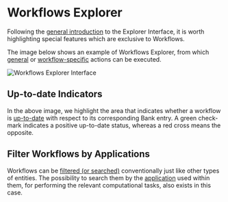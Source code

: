 # Workflows Explorer

Following the [general introduction](../../entities-general/ui/explorer.md) to the Explorer Interface, it is worth highlighting special features which are exclusive to Workflows.

The image below shows an example of Workflows Explorer, from which [general](../../entities-general/actions/overview.md) or [workflow-specific](../actions/overview.md) actions can be executed.

![Workflows Explorer Interface](../../images/workflows/updating-workflows.png "Workflows Explorer Interface")

## Up-to-date Indicators

In the above image, we highlight the area that indicates whether a workflow is [up-to-date](../actions/update.md) with respect to its corresponding Bank entry. A green check-mark indicates a positive up-to-date status, whereas a red cross means the opposite.

## Filter Workflows by Applications

Workflows can be [filtered (or searched)](../../entities-general/actions/search.md) conventionally just like other types of entities. The possibility to search them by the [application](../../software/overview.md) used within them, for performing the relevant computational tasks, also exists in this case.  
